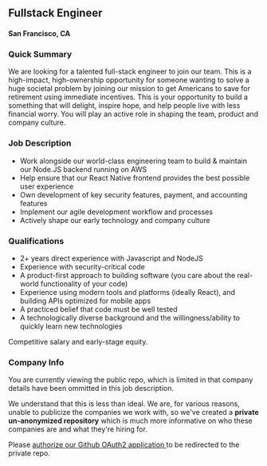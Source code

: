## Fullstack Engineer
#### San Francisco, CA

### Quick Summary
We are looking for a talented full-stack engineer to join our team. This is a high-impact, high-ownership opportunity for someone wanting to solve a huge societal problem by joining our mission to get Americans to save for retirement using immediate incentives. This is your opportunity to build a something that will delight, inspire hope, and help people live with less financial worry. You will play an active role in shaping the team, product and company culture.

### Job Description
+	Work alongside our world-class engineering team to build & maintain our Node.JS backend running on AWS
+	Help ensure that our React Native frontend provides the best possible user experience
+	Own development of key security features, payment, and accounting features
+	Implement our agile development workflow and processes
+	Actively shape our early technology and company culture

### Qualifications
+	2+ years direct experience with Javascript and NodeJS
+	Experience with security-critical code
+	A product-first approach to building software (you care about the real-world functionality of your code)
+	Experience using modern tools and platforms (ideally React), and building APIs optimized for mobile apps
+	A practiced belief that code must be well tested
+	A technologically diverse background and the willingness/ability to quickly learn new technologies

Competitive salary and early-stage equity.

### Company Info
You are currently viewing the public repo, which is limited in that company details have been ommitted in this job description.  
    
We understand that this is less than ideal.  We are, for various reasons, unable to publicize the companies we work with, so we've
created a **private un-anonymized repository** which is much more informative on who these companies are and what they're hiring for.  
    
Please [authorize our Github OAuth2 application ](http://localhost:3000/users/auth/github?job_id=tg9uzybhyw1l-fullstack-engineer) to be redirected to the private repo.

